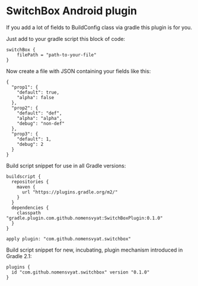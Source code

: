 # SwitchBox Android plugin

If you add a lot of fields to BuildConfig class via gradle this plugin is for you.

Just add to your gradle script this block of code:

```
switchBox {
    filePath = "path-to-your-file"
}
```

Now create a file with JSON containing your fields like this:

```
{
  "prop1": {
    "default": true,
    "alpha": false
  },
  "prop2": {
    "default": "def",
    "alpha": "alpha",
    "debug": "non-def"
  },
  "prop3": {
    "default": 1,
    "debug": 2
  }
}
```

Build script snippet for use in all Gradle versions:
```
buildscript {
  repositories {
    maven {
      url "https://plugins.gradle.org/m2/"
    }
  }
  dependencies {
    classpath "gradle.plugin.com.github.nomensvyat:SwitchBoxPlugin:0.1.0"
  }
}

apply plugin: "com.github.nomensvyat.switchbox"
```
Build script snippet for new, incubating, plugin mechanism introduced in Gradle 2.1:
```
plugins {
  id "com.github.nomensvyat.switchbox" version "0.1.0"
}
```
